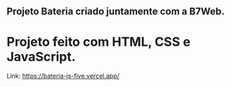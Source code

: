 ## Projeto Bateria criado juntamente com a B7Web.

# Projeto feito com HTML, CSS e JavaScript.

Link: https://bateria-js-five.vercel.app/
